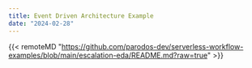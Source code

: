 ```yaml
---
title: Event Driven Architecture Example
date: "2024-02-28"
---
```


{{< remoteMD "https://github.com/parodos-dev/serverless-workflow-examples/blob/main/escalation-eda/README.md?raw=true" >}}
